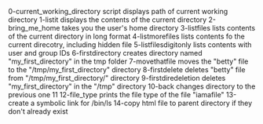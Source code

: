 0-current_working_directory script displays path of current working directory
1-listit displays the contents of the current directory
2-bring_me_home takes you the user's home directory
3-listfiles lists contents of the current directory in long format
4-listmorefiles lists contents fo the current direcotry, including hidden file
5-listfilesdigitonly lists contents with user and group IDs
6-firstdirectory creates directory named "my_first_directory" in the tmp folder
7-movethatfile moves the "betty" file to the "/tmp/my_first_directory" directory
8-firstdelete deletes "betty" file from "/tmp/my_first_directory/" directory
9-firstdiredeletion deletes "my_first_directory" in the "/tmp" directory
10-back changes directory to the previous one
11
12-file_type prints the file type of the file "iamafile"
13-create a symbolic link for /bin/ls
14-copy html file to parent directory if they don't already exist
